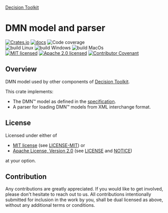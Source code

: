 [Decision Toolkit](https://crates.io/crates/dsntk)

# DMN model and parser

[![Crates.io][crates-badge]][crates-url]
[![docs][docs-badge]][docs-url]
![Code coverage][coverage-badge]<br/>
![build Linux][build-badge-linux]
![build Windows][build-badge-windows]
![build MacOs][build-badge-macos]<br/>
[![MIT licensed][mit-badge]][mit-license-url]
[![Apache 2.0 licensed][apache-badge]][apache-license-url]
[![Contributor Covenant][cc-badge]][cc-url]

[crates-badge]: https://img.shields.io/crates/v/dsntk-model.svg

[crates-url]: https://crates.io/crates/dsntk-model

[docs-badge]: https://docs.rs/dsntk-model/badge.svg

[docs-url]: https://docs.rs/dsntk-model

[coverage-badge]: https://img.shields.io/badge/Code%20coverage-77%25-green.svg

[build-badge-linux]: https://github.com/dsntk/dsntk-rs/actions/workflows/build-linux.yml/badge.svg

[build-badge-windows]: https://github.com/dsntk/dsntk-rs/actions/workflows/build-windows.yml/badge.svg

[build-badge-macos]: https://github.com/dsntk/dsntk-rs/actions/workflows/build-macos.yml/badge.svg

[mit-badge]: https://img.shields.io/badge/License-MIT-blue.svg

[mit-url]: https://opensource.org/licenses/MIT

[mit-license-url]: https://github.com/dsntk/dsntk-rs/blob/main/LICENSE-MIT

[apache-badge]: https://img.shields.io/badge/License-Apache%202.0-blue.svg

[apache-url]: https://www.apache.org/licenses/LICENSE-2.0

[apache-license-url]: https://github.com/dsntk/dsntk-rs/blob/main/LICENSE

[apache-notice-url]: https://github.com/dsntk/dsntk-rs/blob/main/NOTICE

[cc-badge]: https://img.shields.io/badge/Contributor%20Covenant-2.1-4baaaa.svg

[cc-url]: https://github.com/dsntk/dsntk-rs/blob/main/CODE_OF_CONDUCT.md

## Overview

DMN model used by other components of [Decision Toolkit](https://crates.io/crates/dsntk).

This crate implements:

- The DMN™ model as defined in the [specification](https://www.omg.org/spec/DMN/1.3/PDF).
- A parser for loading DMN™ models from XML interchange format.

## License

Licensed under either of

- [MIT license][mit-url] (see [LICENSE-MIT][mit-license-url]) or
- [Apache License, Version 2.0][apache-url] (see [LICENSE][apache-license-url] and [NOTICE][apache-notice-url])

at your option.

## Contribution

Any contributions are greatly appreciated.
If you would like to get involved, please don't hesitate to reach out to us.
All contributions intentionally submitted for inclusion in the work by you,
shall be dual licensed as above, without any additional terms or conditions.
